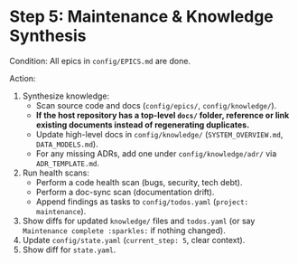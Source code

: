 # Step 5: Maintenance & Knowledge Synthesis

Condition: All epics in `config/EPICS.md` are done.

Action:
1. Synthesize knowledge:
   * Scan source code and docs (`config/epics/`, `config/knowledge/`).
   * **If the host repository has a top-level `docs/` folder, reference or link existing documents instead of regenerating duplicates.**
   * Update high-level docs in `config/knowledge/` (`SYSTEM_OVERVIEW.md`, `DATA_MODELS.md`).
   * For any missing ADRs, add one under `config/knowledge/adr/` via `ADR_TEMPLATE.md`.
2. Run health scans:
   * Perform a code health scan (bugs, security, tech debt).
   * Perform a doc-sync scan (documentation drift).
   * Append findings as tasks to `config/todos.yaml` (`project: maintenance`).
3. Show diffs for updated `knowledge/` files and `todos.yaml` (or say `Maintenance complete :sparkles:` if nothing changed).
4. Update `config/state.yaml` (`current_step: 5`, clear context).
5. Show diff for `state.yaml`. 
